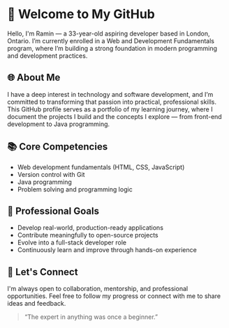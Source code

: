 # 👋 Welcome to My GitHub

Hello, I'm Ramin — a 33-year-old aspiring developer based in London, Ontario. I’m currently enrolled in a Web and Development Fundamentals program, where I’m building a strong foundation in modern programming and development practices.

## 🌐 About Me

I have a deep interest in technology and software development, and I’m committed to transforming that passion into practical, professional skills. This GitHub profile serves as a portfolio of my learning journey, where I document the projects I build and the concepts I explore — from front-end development to Java programming.

## 📚 Core Competencies

- Web development fundamentals (HTML, CSS, JavaScript)  
- Version control with Git  
- Java programming  
- Problem solving and programming logic

## 🚀 Professional Goals

- Develop real-world, production-ready applications  
- Contribute meaningfully to open-source projects  
- Evolve into a full-stack developer role  
- Continuously learn and improve through hands-on experience

## 🔗 Let's Connect

I'm always open to collaboration, mentorship, and professional opportunities. Feel free to follow my progress or connect with me to share ideas and feedback.

> “The expert in anything was once a beginner.”
